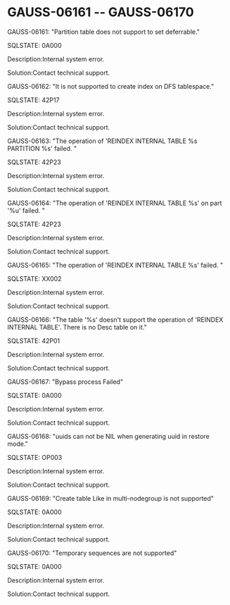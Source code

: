# GAUSS-06161 -- GAUSS-06170<a name="EN-US_TOPIC_0302072992"></a>

GAUSS-06161: "Partition table does not support to set deferrable."

SQLSTATE: 0A000

Description:Internal system error.

Solution:Contact technical support.

GAUSS-06162: "It is not supported to create index on DFS tablespace."

SQLSTATE: 42P17

Description:Internal system error.

Solution:Contact technical support.

GAUSS-06163: "The operation of 'REINDEX INTERNAL TABLE %s PARTITION %s' failed. "

SQLSTATE: 42P23

Description:Internal system error.

Solution:Contact technical support.

GAUSS-06164: "The operation of 'REINDEX INTERNAL TABLE %s' on part '%u' failed. "

SQLSTATE: 42P23

Description:Internal system error.

Solution:Contact technical support.

GAUSS-06165: "The operation of 'REINDEX INTERNAL TABLE %s' failed. "

SQLSTATE: XX002

Description:Internal system error.

Solution:Contact technical support.

GAUSS-06166: "The table '%s' doesn't support the operation of 'REINDEX INTERNAL TABLE'. There is no Desc table on it."

SQLSTATE: 42P01

Description:Internal system error.

Solution:Contact technical support.

GAUSS-06167: "Bypass process Failed"

SQLSTATE: 0A000

Description:Internal system error.

Solution:Contact technical support.

GAUSS-06168: "uuids can not be NIL when generating uuid in restore mode."

SQLSTATE: OP003

Description:Internal system error.

Solution:Contact technical support.

GAUSS-06169: "Create table Like in multi-nodegroup is not supported"

SQLSTATE: 0A000

Description:Internal system error.

Solution:Contact technical support.

GAUSS-06170: "Temporary sequences are not supported"

SQLSTATE: 0A000

Description:Internal system error.

Solution:Contact technical support.

